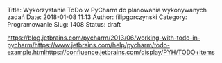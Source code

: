Title: Wykorzystanie ToDo w PyCharm do planowania wykonywanych zadań
Date: 2018-01-08 11:13
Author: filipgorczynski
Category: Programowanie
Slug: 1408
Status: draft

https://blog.jetbrains.com/pycharm/2013/06/working-with-todo-in-pycharm/https://www.jetbrains.com/help/pycharm/todo-example.htmlhttps://confluence.jetbrains.com/display/PYH/TODO+items

